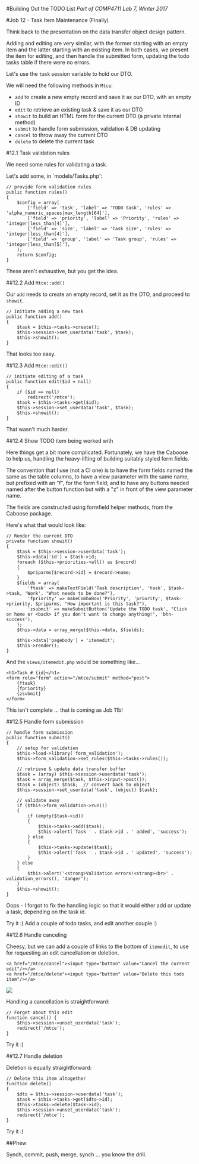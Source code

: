 #Building Out the TODO List
_Part of COMP4711 Lab 7, Winter 2017_

#Job 12 - Task Item Maintenance (Finally)

Think back to the presentation on the data transfer object design pattern.

Adding and editing are very similar, with the former starting with an empty item
and the latter starting with an existing item. In both cases, we present the
item for editing, and then handle the submitted form, updating the todo tasks
table if there were no errors.

Let's use the `task` session variable to hold our DTO.

We will need the following methods in `Mtce`:
- `add` to create a new empty record and save it as our DTO, with an empty ID
- `edit` to retrieve an existing task & save it as our DTO
- `showit` to build an HTML form for the current DTO (a private internal method)
- `submit` to handle form submission, validation & DB updating
- `cancel` to throw away the current DTO
- `delete` to delete the current task

#12.1 Task validation rules

We need some rules for validating a task.

Let's add some, in `models/Tasks.php':

	// provide form validation rules
	public function rules()
	{
		$config = array(
			['field' => 'task', 'label' => 'TODO task', 'rules' => 'alpha_numeric_spaces|max_length[64]'],
			['field' => 'priority', 'label' => 'Priority', 'rules' => 'integer|less_than[4]'],
			['field' => 'size', 'label' => 'Task size', 'rules' => 'integer|less_than[4]'],
			['field' => 'group', 'label' => 'Task group', 'rules' => 'integer|less_than[5]'],
		);
		return $config;
	}

These aren't exhaustive, but you get the idea.

##12.2 Add `Mtce::add()`

Our `add` needs to create an empty record, set it as the DTO, and proceed to
`showit`.

	// Initiate adding a new task
	public function add()
	{
		$task = $this->tasks->create();
		$this->session->set_userdata('task', $task);
		$this->showit();
	}

That looks too easy.

##12.3 Add `Mtce::edit()`

	// initiate editing of a task
	public function edit($id = null)
	{
		if ($id == null)
			redirect('/mtce');
		$task = $this->tasks->get($id);
		$this->session->set_userdata('task', $task);
		$this->showit();
	}

That wasn't much harder.

##12.4 Show TODO item being worked with

Here things get a bit more complicated. Fortunately, we have the
Caboose to help us, handling the heavy-lifting of building
suitably styled form fields.

The convention that I use (not a CI one) is to have the form
fields named the same as the table columns, to have a view parameter
with the same name, but prefixed with an "f", for the form field;
and to have any buttons needed named after the button function
but with a "z" in front of the view parameter name.

The fields are constructed using formfield helper methods, from the
Caboose package.

Here's what that would look like:

	// Render the current DTO
	private function showit()
	{
		$task = $this->session->userdata('task');
		$this->data['id'] = $task->id;
		foreach ($this->priorities->all() as $record)
		{
			$priparms[$record->id] = $record->name;
		}
		$fields = array(
			'ftask' => makeTextField('Task description', 'task', $task->task, 'Work', "What needs to be done?"),
			'fpriority' => makeComboBox('Priority', 'priority', $task->priority, $priparms, "How important is this task?"),
			'zsubmit' => makeSubmitButton('Update the TODO task', "Click on home or <back> if you don't want to change anything!", 'btn-success'),
		);
		$this->data = array_merge($this->data, $fields);

		$this->data['pagebody'] = 'itemedit';
		$this->render();
	}

And the `views/itemedit.php` would be something like...

	<h1>Task # {id}</h1>
	<form role="form" action="/mtce/submit" method="post">
		{ftask}
		{fpriority}
		{zsubmit}
	</form>
	
This isn't complete ... that is coming as Job 11b!

##12.5 Handle form submission

	// handle form submission
	public function submit()
	{
		// setup for validation
		$this->load->library('form_validation');
		$this->form_validation->set_rules($this->tasks->rules());

		// retrieve & update data transfer buffer
		$task = (array) $this->session->userdata('task');
		$task = array_merge($task, $this->input->post());
		$task = (object) $task;  // convert back to object
		$this->session->set_userdata('task', (object) $task);

		// validate away
		if ($this->form_validation->run())
		{
			if (empty($task->id))
			{
				$this->tasks->add($task);
				$this->alert('Task ' . $task->id . ' added', 'success');
			} else
			{
				$this->tasks->update($task);
				$this->alert('Task ' . $task->id . ' updated', 'success');
			}
		} else
		{
			$this->alert('<strong>Validation errors!<strong><br>' . validation_errors(), 'danger');
		}
		$this->showit();
	}

<div class="alert alert-info">
Oops - I forgot to fix the handling logic so that it would
either add or update a task, depending on the task id.
</div>

Try it :) Add a couple of todo tasks, and edit another couple :)


##12.6 Handle canceling

Cheesy, but we can add a couple of links to the bottom of `itemedit`, to use for requesting
an edit cancellation or deletion.

    <a href="/mtce/cancel"><input type="button" value="Cancel the current edit"/></a>
    <a href="/mtce/delete"><input type="button" value="Delete this todo item"/></a>

<img class="scale" src="/pix/tutorials/todo/79.png"/>

Handling a cancellation is straightforward:

	// Forget about this edit
	function cancel() {
		$this->session->unset_userdata('task');
		redirect('/mtce');
	}

Try it :)

##12.7 Handle deletion

Deletion is equally straightforward:

	// Delete this item altogether
	function delete()
	{
		$dto = $this->session->userdata('task');
		$task = $this->tasks->get($dto->id);
		$this->tasks->delete($task->id);
		$this->session->unset_userdata('task');
		redirect('/mtce');
	}

Try it :)

##Phew


<div class="alert alert-info">
Synch, commit, push, merge, synch ... you know the drill.
</div>
